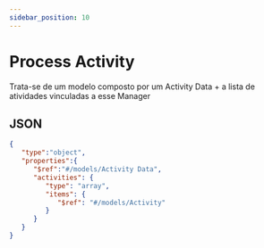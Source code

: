 ```yaml
---
sidebar_position: 10
---
```


# Process Activity

Trata-se de um modelo composto por um Activity Data + a lista de atividades vinculadas a esse Manager

## JSON
```json
{
   "type":"object",
   "properties":{
      "$ref":"#/models/Activity Data",
      "activities": {
         "type": "array",
         "items": {
            "$ref": "#/models/Activity"
         }
      }
   }
}
```
